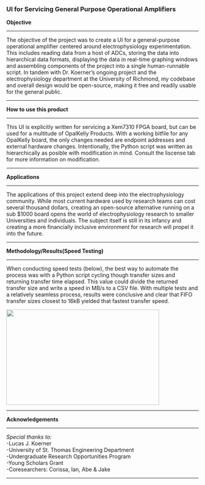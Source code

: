 ### UI for Servicing General Purpose Operational Amplifiers

**Objective**
***
The objective of the project was to create a UI for a general-purpose operational amplifier centered around electrophysiology experimentation. This includes reading data from a host of ADCs, storing the data into hierarchical data formats, displaying the data in real-time graphing windows and assembling components of the project into a single human-runnable script. In tandem with Dr. Koerner’s ongoing project and the electrophysiology department at the University of Richmond, my codebase and overall design would be open-source, making it free and readily usable for the general public.
***
**How to use this product**
***
This UI is explicitly written for servicing a Xem7310 FPGA board, but can be used for a multitude of OpalKelly Products. With a working bitfile for any OpalKelly board, the only changes needed are endpoint addresses and external hardware changes. Intentionally, the Python script was written as hierarchically as posible with modification in mind. Consult the liscense tab for more information on modification.
***
**Applications**
***
The applications of this project extend deep into the electrophysiology community. While most current hardware used by research teams can cost several thousand dollars, creating an open-source alternative running on a sub $1000 board opens the world of electrophysiology research to smaller Universities and individuals. The subject itself is still in its infancy and creating a more financially inclusive environment for research will propel it into the future.
***
**Methodology/Results(Speed Testing)**
***
When conducting speed tests (below), the best way to automate the process was with a Python script cycling though transfer sizes and returning transfer time elapsed. This value could divide the returned transfer size and write a speed in MB/s to a CSV file. With multiple tests and a relatively seamless process, results were conclusive and clear that FIFO transfer sizes closest to 16kB yielded that fastest transfer speed.

<img src="https://user-images.githubusercontent.com/78660740/127703939-505e441f-8625-467c-a1ab-aa91157dd2dc.png" width = "400" height = "250">


***
**Acknowledgements**
***
*Special thanks to:* <br />
-Lucas J. Koerner <br />
-University of St. Thomas Engineering Department <br />
-Undergraduate Research Opportunities Program <br />
-Young Scholars Grant <br />
-Coresearchers: Corissa, Ian, Abe & Jake <br />
***
